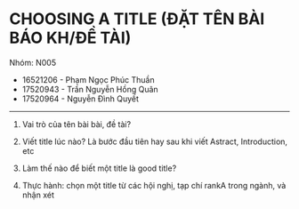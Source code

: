 # CHOOSING A TITLE (ĐẶT TÊN BÀI BÁO KH/ĐỀ TÀI)

Nhóm: N005

- 16521206 - Phạm Ngọc Phúc Thuần
- 17520943 - Trần Nguyễn Hồng Quân
- 17520964 - Nguyễn Đình Quyết

---

1. Vai trò của tên bài bài, đề tài?

2. Viết title lúc nào? Là bước đầu tiên hay sau khi viết Astract, Introduction, etc

3. Làm thế nào để biết một title là good title?

4. Thực hành: chọn một title từ các hội nghị, tạp chí rankA trong ngành, và nhận xét
